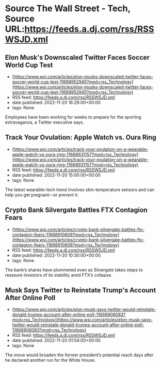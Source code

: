# Source The Wall Street - Tech, Source URL:https://feeds.a.dj.com/rss/RSSWSJD.xml

## Elon Musk's Downscaled Twitter Faces Soccer World Cup Test
 - [https://www.wsj.com/articles/elon-musks-downscaled-twitter-faces-soccer-world-cup-test-11668952945?mod=rss_Technology](https://www.wsj.com/articles/elon-musks-downscaled-twitter-faces-soccer-world-cup-test-11668952945?mod=rss_Technology)
 - RSS feed: https://feeds.a.dj.com/rss/RSSWSJD.xml
 - date published: 2022-11-20 16:29:00+00:00
 - tags: None

Employees have been working for weeks to prepare for the sporting extravaganza, a Twitter executive says.

## Track Your Ovulation: Apple Watch vs. Oura Ring
 - [https://www.wsj.com/articles/track-your-ovulation-on-a-wearable-apple-watch-vs-oura-ring-11668931157?mod=rss_Technology](https://www.wsj.com/articles/track-your-ovulation-on-a-wearable-apple-watch-vs-oura-ring-11668931157?mod=rss_Technology)
 - RSS feed: https://feeds.a.dj.com/rss/RSSWSJD.xml
 - date published: 2022-11-20 15:00:00+00:00
 - tags: None

The latest wearable-tech trend involves skin-temperature sensors and can help you get pregnant—or prevent it.

## Crypto Bank Silvergate Battles FTX Contagion Fears
 - [https://www.wsj.com/articles/crypto-bank-silvergate-battles-ftx-contagion-fears-11668910608?mod=rss_Technology](https://www.wsj.com/articles/crypto-bank-silvergate-battles-ftx-contagion-fears-11668910608?mod=rss_Technology)
 - RSS feed: https://feeds.a.dj.com/rss/RSSWSJD.xml
 - date published: 2022-11-20 10:30:00+00:00
 - tags: None

The bank’s shares have plummeted even as Silvergate takes steps to reassure investors of its stability amid FTX’s collapse.

## Musk Says Twitter to Reinstate Trump's Account After Online Poll
 - [https://www.wsj.com/articles/elon-musk-says-twitter-would-reinstate-donald-trumps-account-after-online-poll-11668906083?mod=rss_Technology](https://www.wsj.com/articles/elon-musk-says-twitter-would-reinstate-donald-trumps-account-after-online-poll-11668906083?mod=rss_Technology)
 - RSS feed: https://feeds.a.dj.com/rss/RSSWSJD.xml
 - date published: 2022-11-20 01:54:00+00:00
 - tags: None

The move would broaden the former president’s potential reach days after he declared another run for the White House.
